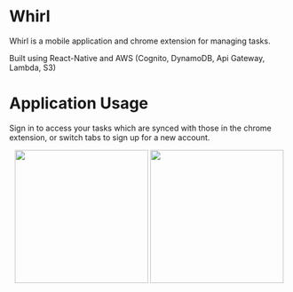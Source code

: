 # Whirl
Whirl is a mobile application and chrome extension for managing tasks. 

Built using React-Native and AWS (Cognito, DynamoDB, Api Gateway, Lambda, S3)

# Application Usage


Sign in to access your tasks which are synced with those in the chrome extension, or switch tabs to sign up for a new account.    
<p align="center">
  <img src="https://s3-eu-west-1.amazonaws.com/whirl101/images/LogInScreen.png" width="240">
  <img src="https://s3-eu-west-1.amazonaws.com/whirl101/images/SignUpScreen.png" width="240">
</p>   
  


